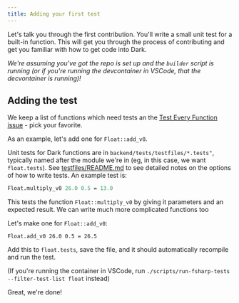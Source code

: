 ```yaml
---
title: Adding your first test
---
```


Let's talk you through the first contribution. You'll write a small unit test
for a built-in function. This will get you through the process of contributing
and get you familiar with how to get code into Dark.

_We're assuming you've got the repo is set up and the `builder` script is
running (or if you're running the devcontainer in VSCode, that the decvontainer
is running)!_

## Adding the test

We keep a list of functions which need tests an the
[Test Every Function issue](https://github.com/darklang/dark/issues/3262) - pick
your favorite.

As an example, let's add one for `Float::add_v0`.

Unit tests for Dark functions are in `backend/tests/testfiles/*.tests"`,
typically named after the module we're in (eg, in this case, we want
`float.tests`). See
[testfiles/README.md](https://github.com/darklang/dark/tree/main/backend/tests/testfiles/README.md)
to see detailed notes on the options of how to write tests. An example test is:

```fsharp
Float.multiply_v0 26.0 0.5 = 13.0
```

This tests the function `Float::multiply_v0` by giving it parameters and an
expected result. We can write much more complicated functions too

Let's make one for `Float::add_v0`:

`Float.add_v0 26.0 0.5 = 26.5`

Add this to `float.tests`, save the file, and it should automatically recompile
and run the test.

(If you're running the container in VSCode, run
`./scripts/run-fsharp-tests --filter-test-list float` instead)

Great, we're done!
